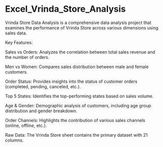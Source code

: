 # Excel_Vrinda_Store_Analysis
Vrinda Store Data Analysis is a comprehensive data analysis project that examines the performance of Vrinda Store across various dimensions using sales data.


Key Features:

Sales vs Orders: Analyzes the correlation between total sales revenue and the number of orders.

Men vs Women: Compares sales distribution between male and female customers.

Order Status: Provides insights into the status of customer orders (completed, pending, canceled, etc.).

Top 5 States: Identifies the top-performing states based on sales volume.

Age & Gender: Demographic analysis of customers, including age group distribution and gender breakdown.

Order Channels: Highlights the contribution of various sales channels (online, offline, etc.).

Raw Data: The Vrinda Store sheet contains the primary dataset with 21 columns.
